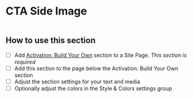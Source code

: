 # CTA Side Image

<figure><img src="https://import.cdn.thinkific.com/164072/courses/2010960/CTASideImage_thumb-220925-172353.jpg" alt=""><figcaption></figcaption></figure>



## How to use this section

* [ ] Add [Activation: Build Your Own](activation-build-your-own-section.md) section to a Site Page. _This section is required_
* [ ] Add this section to the page below the Activation: Build Your Own section
* [ ] Adjust the section settings for your text and media
* [ ] Optionally adjust the colors in the Style & Colors settings group
